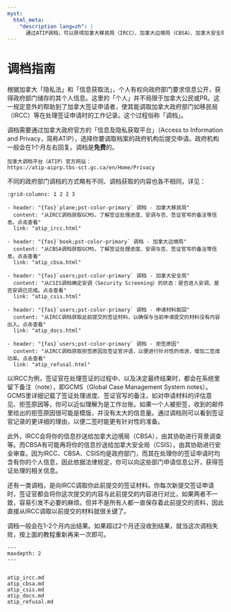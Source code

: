 ```yaml
---
myst:
  html_meta:
    "description lang=zh": |
      通过ATIP调档，可以获得加拿大移民局（IRCC）、加拿大边境局（CBSA）、加拿大安全局（CSIS）在处理签证申请时的相关信息。
---
```


# 调档指南

<div class="dividing-line"></div>

根据加拿大「隐私法」和「信息获取法」，个人有权向政府部门要求信息公开，获得政府部门储存的其个人信息。这里的「个人」并不局限于加拿大公民或PR。这一规定意外的帮助到了加拿大签证申请者，使其能调取加拿大政府部门如移民局（IRCC）等在处理签证申请时的工作记录。这个过程俗称「调档」。

调档需要通过加拿大政府官方的「信息及隐私获取平台」（Access to Information and Privacy，简称ATIP），选择你要调取档案的政府机构后提交申请。政府机构一般会在1个月左右回复。调档是**免费**的。

```{admonition} 官网
加拿大调档平台（ATIP）官方网站：
https://atip-aiprp.tbs-sct.gc.ca/en/Home/Privacy
```

不同的政府部门调档的方式略有不同、调档获取的内容也各不相同，详见：

```{gallery-grid}
:grid-columns: 1 2 2 3

- header: "{fas}`plane;pst-color-primary` 调档 - 加拿大移民局"
  content: "从IRCC调档获取GCMS，了解签证处理进度、安调与否、签证官写的备注等信息。点击查看"
  link: "atip_ircc.html"

- header: "{fas}`book;pst-color-primary` 调档 - 加拿大边境局"
  content: "从CBSA调档获取GCMS，了解签证处理进度、安调与否、签证官写的备注等信息。点击查看"
  link: "atip_cbsa.html"

- header: "{fas}`users;pst-color-primary` 调档 - 加拿大安全局"
  content: "从CSIS调档确定安调（Security Screening）的状态：是否进入安调、是否安调已完成。点击查看"
  link: "atip_csis.html"

- header: "{fas}`users;pst-color-primary` 调档 - 申请材料取回"
  content: "从IRCC调档获取此前提交的签证材料，以确保与当前申请提交的材料没有内容出入。点击查看"
  link: "atip_docs.html"

- header: "{fas}`users;pst-color-primary` 调档 - 拒签原因"
  content: "从IRCC调档获取拒签原因及签证官评语，以便进行针对性的改进，增加二签成功率。点击查看"
  link: "atip_refusal.html"
```


以IRCC为例，签证官在处理签证的过程中、以及决定最终结果时，都会在系统里留下备注（note），即GCMS（Global Case Management System notes）。GCMS里详细记载了签证处理进度、签证官写的备注，如对申请材料的评估意见、拒签原因等，你可以近似理解为是工作台账。如果一个人被拒签，收到的邮件里给出的拒签原因很可能是模版，并没有太大的信息量。通过调档则可以看到签证官记录的更详细的理由，以便二签时能更有针对性的准备。

此外，IRCC会将你的信息抄送给加拿大边境局（CBSA），由其协助进行背景调查等。而CBSA有可能再将你的信息抄送给加拿大安全局（CSIS），由其协助进行安全审查。因为IRCC、CBSA、CSIS均是政府部门，而其在处理你的签证申请时均含有你的个人信息，因此依据法律规定，你可以向这些部门申请信息公开，获得签证处理的相关信息。

还有一类调档，是向IRCC调取你此前提交的签证材料。你每次新提交签证申请时，签证官都会将你这次提交的内容与此前提交的内容进行对比，如果两者不一致，容易引发不必要的麻烦。但并不是所有人都一直保存着此前提交的资料，因此直接从IRCC调取以前提交的材料就很关键了。

调档一般会在1-2个月内出结果。如果超过2个月还没收到结果，就当这次调档失败，按上面的教程重新再来一次即可。




<div class="dividing-line"></div>


```{toctree}
---
maxdepth: 2
---


atip_ircc.md
atip_cbsa.md
atip_csis.md
atip_docs.md
atip_refusal.md
```

<div class="dividing-line"></div>
